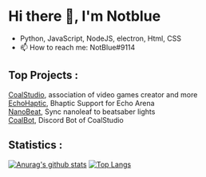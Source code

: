 # Hi there 👋, I'm Notblue
- Python, JavaScript, NodeJS, electron, Html, CSS
- 📫 How to reach me: NotBlue#9114

## Top Projects :
  
[CoalStudio](https://coalstudio.fr/), association of video games creator and more\
[EchoHaptic](https://github.com/NotBlue-Dev/Echo-VR-Haptics), Bhaptic Support for Echo Arena\
[NanoBeat](https://github.com/NotBlue-Dev/NanoBeatV2), Sync nanoleaf to beatsaber lights\
[CoalBot](https://github.com/Nirbose/CoalBot), Discord Bot of CoalStudio



## Statistics :

[![Anurag's github stats](https://github-readme-stats.vercel.app/api?username=NotBlue-Dev&show_icons=true&theme=onedark)](https://github.com/anuraghazra/github-readme-stats)
[![Top Langs](https://github-readme-stats.vercel.app/api/top-langs/?username=NotBlue-Dev&theme=onedark)](https://github.com/anuraghazra/github-readme-stats)
